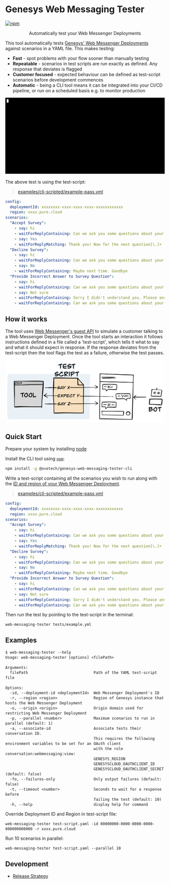 # Genesys Web Messaging Tester

[![npm](https://img.shields.io/npm/v/@ovotech/genesys-web-messaging-tester-cli)](https://www.npmjs.com/package/@ovotech/genesys-web-messaging-tester-cli)

<p align="center">
Automatically test your Web Messenger Deployments
</p>

This tool automatically
tests [Genesys' Web Messenger Deployments](https://help.mypurecloud.com/articles/web-messaging-overview/)
against scenarios in a YAML file. This makes testing:

* **Fast** - spot problems with your flow sooner than manually testing
* **Repeatable** - scenarios in test scripts are run exactly as defined. Any response that deviates is flagged
* **Customer focused** - expected behaviour can be defined as test-script scenarios before development commences
* **Automatic** - being a CLI tool means it can be integrated into your CI/CD pipeline, or run on a scheduled basis e.g.
  to monitor production

![Demo of tool executing two scenarios that pass](https://github.com/ovotech/genesys-web-messaging-tester/blob/main/docs/assets/cli/demo.gif?raw=true)

The above test is using the test-script:

> [examples/cli-scripted/example-pass.yml](https://github.com/ovotech/genesys-web-messaging-tester/tree/implement-chatgpt/examples/cli-scripted/example-pass.yml)

```yaml
config:
  deploymentId: xxxxxxxx-xxxx-xxxx-xxxx-xxxxxxxxxxxx
  region: xxxx.pure.cloud
scenarios:
  "Accept Survey":
    - say: hi
    - waitForReplyContaining: Can we ask you some questions about your experience today?
    - say: Yes
    - waitForReplyMatching: Thank you! Now for the next question[\.]+
  "Decline Survey":
    - say: hi
    - waitForReplyContaining: Can we ask you some questions about your experience today?
    - say: No
    - waitForReplyContaining: Maybe next time. Goodbye
  "Provide Incorrect Answer to Survey Question":
    - say: hi
    - waitForReplyContaining: Can we ask you some questions about your experience today?
    - say: Not sure
    - waitForReplyContaining: Sorry I didn't understand you. Please answer with either 'yes' or 'no'
    - waitForReplyContaining: Can we ask you some questions about your experience today?
```

## How it works

The tool uses [Web Messenger's guest API](https://developer.genesys.cloud/api/digital/webmessaging/websocketapi) to
simulate a customer talking to a Web Messenger Deployment. Once the tool starts an interaction it follows instructions
defined in a file called a 'test-script', which tells it what to say and what it should expect in response. If the
response deviates from the test-script then the tool flags the test as a failure, otherwise the test passes.

![Tool using test-script file to test Web Messenger Deployment](https://github.com/ovotech/genesys-web-messaging-tester/blob/main/docs/assets/cli/overview.png?raw=true)

## Quick Start

Prepare your system by installing [node](https://nodejs.org/en/download/)

Install the CLI tool using [`npm`](https://www.npmjs.com/package/@ovotech/genesys-web-messaging-tester-cli):

```bash
npm install -g @ovotech/genesys-web-messaging-tester-cli
```

Write a test-script containing all the scenarios you wish to run along with
the [ID and region of your Web Messenger Deployment](https://help.mypurecloud.com/articles/deploy-messenger/).

> [examples/cli-scripted/example-pass.yml](https://github.com/ovotech/genesys-web-messaging-tester/tree/implement-chatgpt/examples/cli-scripted/example-pass.yml)

```yaml
config:
  deploymentId: xxxxxxxx-xxxx-xxxx-xxxx-xxxxxxxxxxxx
  region: xxxx.pure.cloud
scenarios:
  "Accept Survey":
    - say: hi
    - waitForReplyContaining: Can we ask you some questions about your experience today?
    - say: Yes
    - waitForReplyMatching: Thank you! Now for the next question[\.]+
  "Decline Survey":
    - say: hi
    - waitForReplyContaining: Can we ask you some questions about your experience today?
    - say: No
    - waitForReplyContaining: Maybe next time. Goodbye
  "Provide Incorrect Answer to Survey Question":
    - say: hi
    - waitForReplyContaining: Can we ask you some questions about your experience today?
    - say: Not sure
    - waitForReplyContaining: Sorry I didn't understand you. Please answer with either 'yes' or 'no'
    - waitForReplyContaining: Can we ask you some questions about your experience today?
```

Then run the test by pointing to the test-script in the terminal:

```shell
web-messaging-tester tests/example.yml
```

## Examples

```
$ web-messaging-tester --help
Usage: web-messaging-tester [options] <filePath>

Arguments:
  filePath                             Path of the YAML test-script file

Options:
  -id, --deployment-id <deploymentId>  Web Messenger Deployment's ID
  -r, --region <region>                Region of Genesys instance that hosts the Web Messenger Deployment
  -o, --origin <origin>                Origin domain used for restricting Web Messenger Deployment
  -p, --parallel <number>              Maximum scenarios to run in parallel (default: 1)
  -a, --associate-id                   Associate tests their conversation ID.
                                       This requires the following environment variables to be set for an OAuth client
                                       with the role conversation:webmessaging:view:
                                       GENESYS_REGION
                                       GENESYSCLOUD_OAUTHCLIENT_ID
                                       GENESYSCLOUD_OAUTHCLIENT_SECRET (default: false)
  -fo, --failures-only                 Only output failures (default: false)
  -t, --timeout <number>               Seconds to wait for a response before
                                       failing the test (default: 10)
  -h, --help                           display help for command
```

Override Deployment ID and Region in test-script file:

```shell
web-messaging-tester test-script.yaml -id 00000000-0000-0000-0000-000000000000 -r xxxx.pure.cloud
```

Run 10 scenarios in parallel:

```shell
web-messaging-tester test-script.yaml --parallel 10
```

## Development

* [Release Strategy](https://github.com/ovotech/genesys-web-messaging-tester/tree/main/docs/release-strategy.md)
